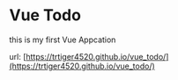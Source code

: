 # Vue Todo

this is my first Vue Appcation

url: [https://trtiger4520.github.io/vue_todo/](https://trtiger4520.github.io/vue_todo/)
